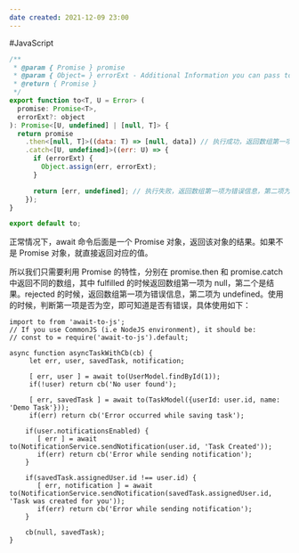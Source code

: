 ```yaml
---
date created: 2021-12-09 23:00
---
```


#JavaScript

```javascript
/**
 * @param { Promise } promise
 * @param { Object= } errorExt - Additional Information you can pass to the err object
 * @return { Promise }
 */
export function to<T, U = Error> (
  promise: Promise<T>,
  errorExt?: object
): Promise<[U, undefined] | [null, T]> {
  return promise
    .then<[null, T]>((data: T) => [null, data]) // 执行成功，返回数组第一项为 null。第二个是结果。
    .catch<[U, undefined]>((err: U) => {
      if (errorExt) {
        Object.assign(err, errorExt);
      }

      return [err, undefined]; // 执行失败，返回数组第一项为错误信息，第二项为 undefined
    });
}

export default to;
```

正常情况下，await 命令后面是一个 Promise 对象，返回该对象的结果。如果不是 Promise 对象，就直接返回对应的值。

所以我们只需要利用 Promise 的特性，分别在 promise.then 和 promise.catch 中返回不同的数组，其中 fulfilled 的时候返回数组第一项为 null，第二个是结果。rejected 的时候，返回数组第一项为错误信息，第二项为 undefined。使用的时候，判断第一项是否为空，即可知道是否有错误，具体使用如下：

```javscript
import to from 'await-to-js';
// If you use CommonJS (i.e NodeJS environment), it should be:
// const to = require('await-to-js').default;

async function asyncTaskWithCb(cb) {
     let err, user, savedTask, notification;

     [ err, user ] = await to(UserModel.findById(1));
     if(!user) return cb('No user found');

     [ err, savedTask ] = await to(TaskModel({userId: user.id, name: 'Demo Task'}));
     if(err) return cb('Error occurred while saving task');

    if(user.notificationsEnabled) {
       [ err ] = await to(NotificationService.sendNotification(user.id, 'Task Created'));
       if(err) return cb('Error while sending notification');
    }

    if(savedTask.assignedUser.id !== user.id) {
       [ err, notification ] = await to(NotificationService.sendNotification(savedTask.assignedUser.id, 'Task was created for you'));
       if(err) return cb('Error while sending notification');
    }

    cb(null, savedTask);
}

```
